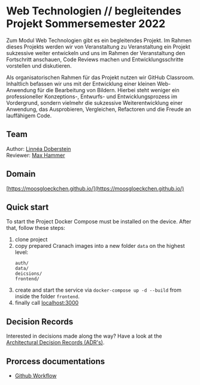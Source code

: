 # Web Technologien // begleitendes Projekt Sommersemester 2022

Zum Modul Web Technologien gibt es ein begleitendes Projekt. Im Rahmen dieses Projekts werden wir von Veranstaltung zu Veranstaltung ein Projekt sukzessive weiter entwickeln und uns im Rahmen der Veranstaltung den Fortschritt anschauen, Code Reviews machen und Entwicklungsschritte vorstellen und diskutieren.

Als organisatorischen Rahmen für das Projekt nutzen wir GitHub Classroom. Inhaltlich befassen wir uns mit der Entwicklung einer kleinen Web-Anwendung für die Bearbeitung von Bildern. Hierbei steht weniger ein professioneller Konzeptions-, Entwurfs- und Entwicklungsprozess im Vordergrund, sondern vielmehr die sukzessive Weiterentwicklung einer Anwendung, das Ausprobieren, Vergleichen, Refactoren und die Freude an lauffähigem Code.

## Team
Author: [Linnéa Doberstein](https://github.com/Moosgloeckchen)  
Reviewer: [Max Hammer](https://github.com/MaxHam)

## Domain
[https://moosgloeckchen.github.io/](https://moosgloeckchen.github.io/)

## Quick start

To start the Project Docker Compose must be installed on the device. After that, follow these steps:

1. clone project
2. copy prepared Cranach images into a new folder `data` on the highest level:
    ```
    auth/
    data/
    deicsions/
    frontend/
    ```
3. create and start the service via `docker-compose up -d --build` from inside the folder `frontend`.
4. finally call [localhost:3000](http://localhost:3000)

## Decision Records
Interested in decisions made along the way? Have a look at the [Architectural Decision Records (ADR's)](./docs/decisions/README.md).

## Prorcess documentations
* [Github Workflow](./docs/review-process.md)
